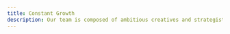```yaml
---
title: Constant Growth
description: Our team is composed of ambitious creatives and strategists; each member is dedicated to perfecting their craft and taking brands to the next level.
---
```


